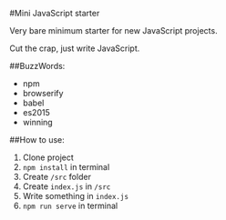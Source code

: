 #Mini JavaScript starter

Very bare minimum starter for new JavaScript projects.

Cut the crap, just write JavaScript.

##BuzzWords:
- npm
- browserify
- babel
- es2015
- winning

##How to use:

1. Clone project
2. `npm install` in terminal
3. Create `/src` folder
4. Create `index.js` in `/src`
5. Write something in `index.js`
6. `npm run serve` in terminal
